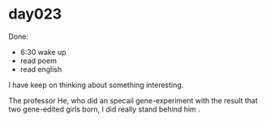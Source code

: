 # day023
Done:
- 6:30 wake up
- read poem
- read english

I have keep on thinking about something interesting.

The professor He, who did an specail gene-experiment with the result that two gene-edited girls born, I did really stand behind him .


